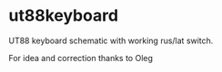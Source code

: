 # ut88keyboard

UT88 keyboard schematic with working rus/lat switch.

For idea and correction thanks to Oleg

